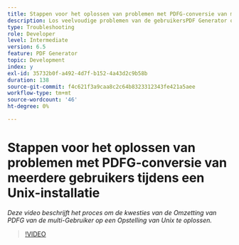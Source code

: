 ```yaml
---
title: Stappen voor het oplossen van problemen met PDFG-conversie van meerdere gebruikers tijdens een Unix-installatie
description: Los veelvoudige problemen van de gebruikersPDF Generator op de Opstelling van UNIX problemen op.
type: Troubleshooting
role: Developer
level: Intermediate
version: 6.5
feature: PDF Generator
topic: Development
index: y
exl-id: 35732b0f-a492-4d7f-b152-4a43d2c9b58b
duration: 138
source-git-commit: f4c621f3a9caa8c2c64b8323312343fe421a5aee
workflow-type: tm+mt
source-wordcount: '46'
ht-degree: 0%

---
```



# Stappen voor het oplossen van problemen met PDFG-conversie van meerdere gebruikers tijdens een Unix-installatie

*Deze video beschrijft het proces om de kwesties van de Omzetting van PDFG van de multi-Gebruiker op een Opstelling van Unix te oplossen.*

>[!VIDEO](https://video.tv.adobe.com/v/335549?quality=12&learn=on)
